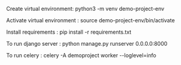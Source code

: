 Create virtual environment: python3 -m venv demo-project-env

Activate virtual environment : source demo-project-env/bin/activate

Install requirements : pip install -r requirements.txt

To run django server : python manage.py runserver 0.0.0.0:8000

To run celery : celery -A demoproject worker --loglevel=info
